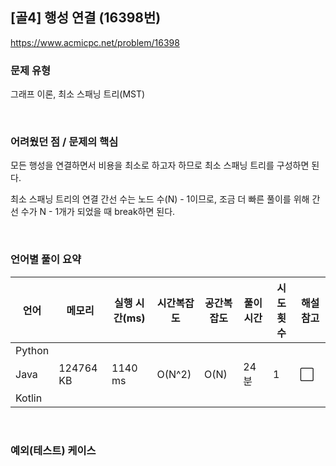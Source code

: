## [골4] 행성 연결 (16398번)

https://www.acmicpc.net/problem/16398

### 문제 유형

그래프 이론, 최소 스패닝 트리(MST)

<br>

### 어려웠던 점 / 문제의 핵심

모든 행성을 연결하면서 비용을 최소로 하고자 하므로 최소 스패닝 트리를 구성하면 된다.

최소 스패닝 트리의 연결 간선 수는 노드 수(N) - 1이므로, 조금 더 빠른 풀이를 위해 간선 수가 N - 1개가 되었을 때 break하면 된다.

<br>

### 언어별 풀이 요약

| 언어   | 메모리    | 실행 시간(ms) | 시간복잡도 | 공간복잡도 | 풀이 시간 | 시도 횟수 | 해설 참고            |
| ------ | --------- | ------------- | ---------- | ---------- | --------- | --------- | -------------------- |
| Python |           |               |            |            |           |           |                      |
| Java   | 124764 KB | 1140 ms       | O(N^2)     | O(N)       | 24분      | 1         | :white_large_square: |
| Kotlin |           |               |            |            |           |           |                      |

<br>

### 예외(테스트) 케이스

```
```

